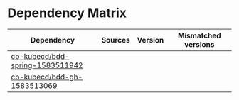 # Dependency Matrix

Dependency | Sources | Version | Mismatched versions
---------- | ------- | ------- | -------------------
[cb-kubecd/bdd-spring-1583511942](https://github.com/cb-kubecd/bdd-spring-1583511942.git) |  | []() | 
[cb-kubecd/bdd-gh-1583513069](https://github.com/cb-kubecd/bdd-gh-1583513069.git) |  | []() | 
